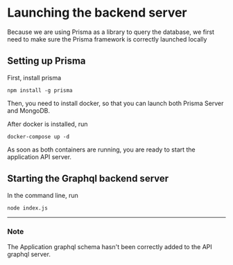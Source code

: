 # Launching the backend server

Because we are using Prisma as a library to query the database, we first need to make sure the Prisma framework is correctly launched locally

## Setting up Prisma

First, install prisma 

``` shell
npm install -g prisma
```

Then, you need to install docker, so that you can launch both Prisma Server and MongoDB.

After docker is installed, run

``` shell
docker-compose up -d
```

As soon as both containers are running, you are ready to start the application API server.

## Starting the Graphql backend server

In the command line, run

``` shell
node index.js
```

____
### Note 

The Application graphql schema hasn't been correctly added to the API graphql server.
